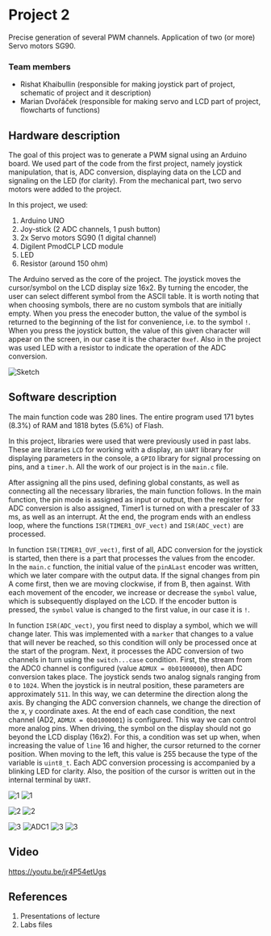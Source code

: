# Project 2

Precise generation of several PWM channels. Application of two (or more) Servo motors SG90.

### Team members

* Rishat Khaibullin (responsible for making joystick part of project, schematic of project and it description)
* Marian Dvořáček (responsible for making servo and LCD part of project, flowcharts of functions)

## Hardware description

The goal of this project was to generate a PWM signal using an Arduino board. We used part of the code from the first project, namely joystick manipulation, that is, ADC conversion, displaying data on the LCD and signaling on the LED (for clarity). From the mechanical part, two servo motors were added to the project.

In this project, we used:
1. Arduino UNO
2. Joy-stick (2 ADC channels, 1 push button)
3. 2x Servo motors SG90 (1 digital channel)
4. Digilent PmodCLP LCD module
5. LED
6. Resistor (around 150 ohm)

The Arduino served as the core of the project. The joystick moves the cursor/symbol on the LCD display size 16x2. By turning the encoder, the user can select different symbol from the ASCII table. It is worth noting that when choosing symbols, there are no custom symbols that are initially empty. When you press the enecoder button, the value of the symbol is returned to the beginning of the list for convenience, i.e. to the symbol `!`. When you press the joystick button, the value of this given character will appear on the screen, in our case it is the character `0xef`. Also in the project was used LED with a resistor to indicate the operation of the ADC conversion.


![Sketch](images/Sketch1.png)

## Software description

The main function code was 280 lines. The entire program used 171 bytes (8.3%) of RAM and 1818 bytes (5.6%) of Flash.

In this project, libraries were used that were previously used in past labs. These are libraries `LCD` for working with a display, an `UART` library for displaying parameters in the console, a `GPIO` library for signal processing on pins, and a `timer.h`. All the work of our project is in the `main.c` file.

After assigning all the pins used, defining global constants, as well as connecting all the necessary libraries, the main function follows. In the main function, the pin mode is assigned as input or output, then the register for ADC conversion is also assigned, Timer1 is turned on with a prescaler of 33 ms, as well as an interrupt. At the end, the program ends with an endless loop, where the functions `ISR(TIMER1_OVF_vect)` and `ISR(ADC_vect)` are processed.

In function `ISR(TIMER1_OVF_vect)`, first of all, ADC conversion for the joystick is started, then there is a part that processes the values from the encoder. In the `main.c` function, the initial value of the `pinALast` encoder was written, which we later compare with the output data. If the signal changes from pin A come first, then we are moving clockwise, if from B, then against. With each movement of the encoder, we increase or decrease the `symbol` value, which is subsequently displayed on the LCD. If the encoder button is pressed, the `symbol` value is changed to the first value, in our case it is `!`.

In function `ISR(ADC_vect)`, you first need to display a symbol, which we will change later. This was implemented with a `marker` that changes to a value that will never be reached, so this condition will only be processed once at the start of the program.
Next, it processes the ADC conversion of two channels in turn using the `switch...case` condition. First, the stream from the ADC0 channel is configured (value `ADMUX = 0b01000000`), then ADC conversion takes place. The joystick sends two analog signals ranging from `0` to `1024`. When the joystick is in neutral position, these parameters are approximately `511`. In this way, we can determine the direction along the axis. By changing the ADC conversion channels, we change the direction of the x, y coordinate axes. At the end of each case condition, the next channel (AD2, `ADMUX = 0b01000001`) is configured. This way we can control more analog pins. When driving, the symbol on the display should not go beyond the LCD display (16x2). For this, a condition was set up when, when increasing the value of `line` 16 and higher, the cursor returned to the corner position. When moving to the left, this value is 255 because the type of the variable is `uint8_t`. Each ADC conversion processing is accompanied by a blinking LED for clarity. Also, the position of the cursor is written out in the internal terminal by `UART`.

![1](images/pos1.PNG) ![1](images/UART1.PNG)

![2](images/pos2.PNG) ![2](images/UART2.PNG)

![3](images/main2.PNG) ![ADC1](images/ADC1.png) ![3](images/ADC2.png) ![3](images/T1.png)

## Video

https://youtu.be/jr4P54etUgs

## References

1. Presentations of lecture
2. Labs files
